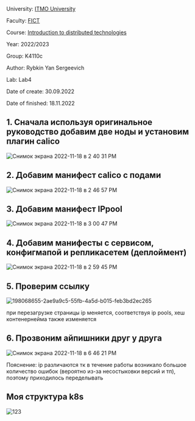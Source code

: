 University: [ITMO University](https://itmo.ru/ru/)

Faculty: [FICT](https://fict.itmo.ru)

Course: [Introduction to distributed technologies](https://github.com/itmo-ict-faculty/introduction-to-distributed-technologies)

Year: 2022/2023

Group: K4110c

Author: Rybkin Yan Sergeevich

Lab: Lab4

Date of create: 30.09.2022

Date of finished: 18.11.2022

## 1. Сначала используя оригинальное руководство добавим две ноды и установим плагин calico

![Снимок экрана 2022-11-18 в 2 40 31 PM](https://user-images.githubusercontent.com/111576120/202697654-97ca89fb-bd8e-4399-aba7-05bd511e9000.png)

## 2. Добавим манифест calico с подами

![Снимок экрана 2022-11-18 в 2 46 57 PM](https://user-images.githubusercontent.com/111576120/202698399-0975afb5-0815-453a-890d-6fab9436ef31.png)

## 3. Добавим манифест IPpool

![Снимок экрана 2022-11-18 в 3 00 47 PM](https://user-images.githubusercontent.com/111576120/202700685-389bacb6-e7c5-46db-a1d3-edeacfd1cdac.png)

## 4. Добавим манифесты с сервисом, конфигмапой и репликасетем (деплоймент)

![Снимок экрана 2022-11-18 в 2 59 45 PM](https://user-images.githubusercontent.com/111576120/202700804-b007c03b-00e9-46a4-ae49-c839e9430c09.png)

## 5. Проверим ссылку

![198068655-2ae9a9c5-55fb-4a5d-b015-feb3bd2ec265](https://user-images.githubusercontent.com/111576120/202743541-4630cc07-e3e4-4a86-b121-f7c8691ecaf7.png)

при перезагрузке страницы ip меняется, соответствуя ip pools, хеш контенернейма также изменяется

## 6. Прозвоним айпишники друг у друга

![Снимок экрана 2022-11-18 в 6 46 21 PM](https://user-images.githubusercontent.com/111576120/202744828-3e8d46aa-32f1-45bd-95ff-ba214eec9237.png)

Пояснение: ip различаются тк в течение работы возникало большое количество ошибок (вероятно из-за несостыковки версий и тп), поэтому приходилось переделывать

## Моя структура k8s

![123](https://user-images.githubusercontent.com/111576120/202751355-9040f536-b8a4-4856-9047-ab7d6136b71f.png)

